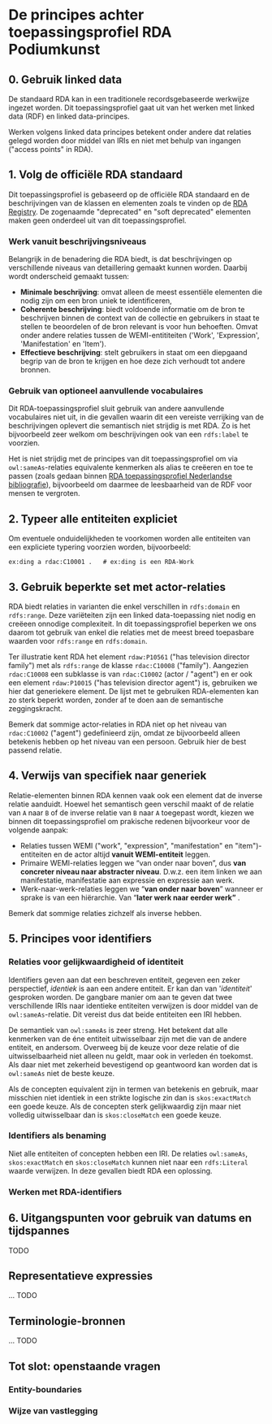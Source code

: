 # De principes achter toepassingsprofiel RDA Podiumkunst

## 0. Gebruik linked data
De standaard RDA kan in een traditionele recordsgebaseerde werkwijze ingezet worden. Dit toepassingsprofiel gaat uit van het werken met linked data (RDF) en linked data-principes.

Werken volgens linked data principes betekent onder andere dat relaties gelegd worden door middel van IRIs en niet met behulp van ingangen ("access points" in RDA).

## 1. Volg de officiële RDA standaard
Dit toepassingsprofiel is gebaseerd op de officiële RDA standaard en de beschrijvingen van de klassen en elementen zoals te vinden op de [RDA Registry](http://www.rdaregistry.info/). De zogenaamde "deprecated" en "soft deprecated" elementen maken geen onderdeel uit van dit toepassingsprofiel. 

### Werk vanuit beschrijvingsniveaus
Belangrijk in de benadering die RDA biedt, is dat beschrijvingen op verschillende niveaus van detaillering gemaakt kunnen worden. Daarbij wordt onderscheid gemaakt tussen:

* **Minimale beschrijving**: omvat alleen de meest essentiële elementen die nodig zijn om een bron uniek te identificeren,
* **Coherente beschrijving**:  biedt voldoende informatie om de bron te beschrijven binnen de context van de collectie en gebruikers in staat te stellen te beoordelen of de bron relevant is voor hun behoeften. Omvat onder andere relaties tussen de WEMI-entititeiten ('Work', 'Expression', 'Manifestation' en 'Item').
* **Effectieve beschrijving**: stelt gebruikers in staat om een diepgaand begrip van de bron te krijgen en hoe deze zich verhoudt tot andere bronnen.

### Gebruik van optioneel aanvullende vocabulaires

Dit RDA-toepassingsprofiel sluit gebruik van andere aanvullende vocabulaires niet uit, in die gevallen waarin dit een vereiste verrijking van de beschrijvingen oplevert die semantisch niet strijdig is met RDA. Zo is het bijvoorbeeld zeer welkom om beschrijvingen ook van een `rdfs:label` te voorzien.

Het is niet strijdig met de principes van dit toepassingsprofiel om via `owl:sameAs`-relaties equivalente kenmerken als alias te creëeren en toe te passen (zoals gedaan binnen [RDA toepassingsprofiel Nederlandse bibliografie](https://netwerk-digitaal-erfgoed.github.io/rdanl/)), bijvoorbeeld om daarmee de leesbaarheid van de RDF voor mensen te vergroten.


## 2. Typeer alle entiteiten expliciet

Om eventuele onduidelijkheden te voorkomen worden alle entiteiten van een expliciete typering voorzien worden, bijvoorbeeld:

	ex:ding a rdac:C10001 .   # ex:ding is een RDA-Work

## 3. Gebruik beperkte set met actor-relaties

RDA biedt relaties in varianten die enkel verschillen in `rdfs:domain` en `rdfs:range`. Deze variëteiten zijn een linked data-toepassing niet nodig en creëeen onnodige complexiteit. In dit toepassingsprofiel beperken we ons daarom tot gebruik van enkel die relaties met de meest breed toepasbare waarden voor `rdfs:range` en `rdfs:domain`.

Ter illustratie kent RDA het element `rdaw:P10561` ("has television director family") met als `rdfs:range` de klasse `rdac:C10008` ("family"). Aangezien `rdac:C10008` een subklasse is van `rdac:C10002` (actor / "agent") en er ook een element `rdaw:P10015` ("has television director agent") is, gebruiken we hier dat generiekere element. De lijst met te gebruiken RDA-elementen kan zo sterk beperkt worden, zonder af te doen aan de semantische zeggingskracht.

Bemerk dat sommige actor-relaties in RDA niet op het niveau van `rdac:C10002` ("agent") gedefinieerd zijn, omdat ze bijvoorbeeld alleen betekenis hebben op het niveau van een persoon. Gebruik hier de best passend relatie.

## 4. Verwijs van specifiek naar generiek

Relatie-elementen binnen RDA kennen vaak ook een element dat de inverse relatie aanduidt. Hoewel het semantisch geen verschil maakt of de relatie van `A` naar `B` of de inverse relatie van `B` naar `A` toegepast wordt, kiezen we binnen dit toepassingsprofiel om prakische redenen  bijvoorkeur voor de volgende aanpak:

* Relaties tussen WEMI ("work", "expression", "manifestation" en "item")-entiteiten en de actor altijd **vanuit WEMI-entiteit** leggen.
* Primaire WEMI-relaties leggen we “van onder naar boven”, dus **van concreter niveau naar abstracter niveau**. D.w.z. een item linken we aan manifestatie, manifestatie aan expressie en expressie aan werk.
*  Werk-naar-werk-relaties leggen we “**van onder naar boven**” wanneer er sprake is van een hiërarchie. Van “**later werk naar eerder werk”** .

Bemerk dat sommige relaties zichzelf als inverse hebben.


## 5. Principes voor identifiers

### Relaties voor gelijkwaardigheid of identiteit

Identifiers geven aan dat een beschreven entiteit, gegeven een zeker perspectief, *identiek* is aan een andere entiteit. Er kan dan van '*identiteit*' gesproken worden. De gangbare manier om aan te geven dat twee verschillende IRIs naar identieke entiteiten verwijzen is door middel van de `owl:sameAs`-relatie. Dit vereist dus dat beide entiteiten een IRI hebben. 

De semantiek van `owl:sameAs` is zeer streng. Het betekent dat alle kenmerken van de éne entiteit uitwisselbaar zijn met die van de andere entiteit, en andersom. Overweeg bij de keuze voor deze relatie of die uitwisselbaarheid niet alleen nu geldt, maar ook in verleden én toekomst. Als daar niet met zekerheid bevestigend op geantwoord kan worden dat is `owl:sameAs` niet de beste keuze.

Als de concepten equivalent zijn in termen van betekenis en gebruik, maar misschien niet identiek in een strikte logische zin dan is `skos:exactMatch` een goede keuze. Als de concepten sterk gelijkwaardig zijn maar niet volledig uitwisselbaar dan is `skos:closeMatch` een goede keuze.

### Identifiers als benaming

Niet alle entiteiten of concepten hebben een IRI. De relaties `owl:sameAs`, `skos:exactMatch` en `skos:closeMatch` kunnen niet naar een `rdfs:Literal` waarde verwijzen. In deze gevallen biedt RDA een oplossing.

### Werken met RDA-identifiers





## 6. Uitgangspunten voor gebruik van datums en tijdspannes

TODO


## Representatieve expressies

... TODO

## Terminologie-bronnen

... TODO

## Tot slot: openstaande vragen

### Entity-boundaries

### Wijze van vastlegging








